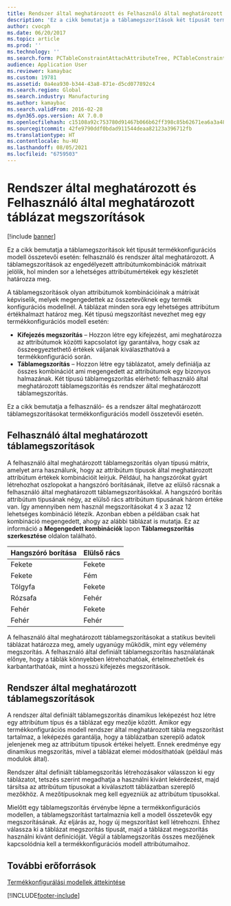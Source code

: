 ```yaml
---
title: Rendszer által meghatározott és Felhasználó által meghatározott táblázat megszorítások
description: 'Ez a cikk bemutatja a táblamegszorítások két típusát termékkonfigurációs modell összetevői esetén: felhasználó és rendszer által meghatározott. A táblamegszorítások az engedélyezett attribútumkombinációk mátrixait jelölik, hol minden sor a lehetséges attribútumértékek egy készletét határozza meg.'
author: cvocph
ms.date: 06/20/2017
ms.topic: article
ms.prod: ''
ms.technology: ''
ms.search.form: PCTableConstraintAttachAttributeTree, PCTableConstraintColumnSystem, PCTableConstraintContentUserDef, PCTableConstraintDefinition, PCTableConstraintWizard
audience: Application User
ms.reviewer: kamaybac
ms.custom: 19781
ms.assetid: 0a4ea930-b344-43a8-871e-d5cd077892c4
ms.search.region: Global
ms.search.industry: Manufacturing
ms.author: kamaybac
ms.search.validFrom: 2016-02-28
ms.dyn365.ops.version: AX 7.0.0
ms.openlocfilehash: c15108a92c753780d91467b066b62ff398c85b62671ea6a3a48ed97a89c9e6b6
ms.sourcegitcommit: 42fe9790ddf0bdad911544deaa82123a396712fb
ms.translationtype: HT
ms.contentlocale: hu-HU
ms.lasthandoff: 08/05/2021
ms.locfileid: "6759503"
---
```

# <a name="system-defined-and-user-defined-table-constraints"></a>Rendszer által meghatározott és Felhasználó által meghatározott táblázat megszorítások

[!include [banner](../includes/banner.md)]

Ez a cikk bemutatja a táblamegszorítások két típusát termékkonfigurációs modell összetevői esetén: felhasználó és rendszer által meghatározott. A táblamegszorítások az engedélyezett attribútumkombinációk mátrixait jelölik, hol minden sor a lehetséges attribútumértékek egy készletét határozza meg.

A táblamegszorítások olyan attribútumok kombinációinak a mátrixát képviselik, melyek megengedettek az összetevőknek egy termék konfigurációs modellnél. A táblázat minden sora egy lehetséges attribútum értékhalmazt határoz meg. Két típusú megszorítást nevezhet meg egy termékkonfigurációs modell esetén:

-   **Kifejezés megszorítás** – Hozzon létre egy kifejezést, ami meghatározza az attribútumok közötti kapcsolatot így garantálva, hogy csak az összeegyeztethető értékek váljanak kiválaszthatóvá a termékkonfiguráció során.
-   **Táblamegszorítás** – Hozzon létre egy táblázatot, amely definiálja az összes kombinációt ami megengedett az attribútumok egy bizonyos halmazának. Két típusú táblamegszorítás elérhető: felhasználó által meghatározott táblamegszorítás és rendszer által meghatározott táblamegszorítás.

Ez a cikk bemutatja a felhasználó- és a rendszer által meghatározott táblamegszorításokat termékkonfigurációs modell összetevői esetén.

## <a name="user-defined-table-constraints"></a>Felhasználó által meghatározott táblamegszorítások
A felhasználó által meghatározott táblamegszorítás olyan típusú mátrix, amelyet arra használunk, hogy az attribútum típusok által meghatározott attribútum értékek kombinációit leírjuk. Például, ha hangszórókat gyárt létrehozhat oszlopokat a hangszóró borításának, illetve az elülső rácsnak a felhasználó által meghatározott táblamegszorításokkal. A hangszóró borítás attribútum típusának négy, az elülső rács attribútum típusának három értéke van. Így amennyiben nem használ megszorításokat 4 x 3 azaz 12 lehetséges kombináció létezik. Azonban ebben a példában csak hat kombináció megengedett, ahogy az alábbi táblázat is mutatja. Ez az információ a **Megengedett kombinációk** lapon **Táblamegszorítás szerkesztése** oldalon található.

| Hangszóró borítása | Elülső rács |
|----------------|-------------|
| Fekete          | Fekete       |
| Fekete          | Fém       |
| Tölgyfa            | Fekete       |
| Rózsafa       | Fehér       |
| Fehér          | Fekete       |
| Fehér          | Fehér       |

A felhasználó által meghatározott táblamegszorításokat a statikus beviteli táblázat határozza meg, amely ugyanúgy működik, mint egy vélemény megszorítás. A felhasználó által definiált táblamegszorítás használatának előnye, hogy a táblák könnyebben létrehozhatóak, értelmezhetőek és karbantarthatóak, mint a hosszú kifejezés megszorítások.

## <a name="system-defined-table-constraints"></a>Rendszer által meghatározott táblamegszorítások
A rendszer által definiált táblamegszorítás dinamikus leképezést hoz létre egy attribútum típus és a táblázat egy mezője között. Amikor egy termékkonfigurációs modell rendszer által meghatározott tábla megszorítást tartalmaz, a leképezés garantálja, hogy a táblázatban szereplő adatok jelenjenek meg az attribútum típusok értékei helyett. Ennek eredménye egy dinamikus megszorítás, mivel a táblázat elemei módosíthatóak (például más modulok által).  

Rendszer által definiált táblamegszorítás létrehozásakor válasszon ki egy táblázatot, tetszés szerint megadhatja a használni kívánt lekérdezést, majd társítsa az attribútum típusokat a kiválasztott táblázatban szereplő mezőkhöz. A mezőtípusoknak meg kell egyezniük az attribútum típusokkal.  

Mielőtt egy táblamegszorítás érvénybe lépne a termékkonfigurációs modellen, a táblamegszorítást tartalmaznia kell a modell összetevők egy megszorításának. Az eljárás az, hogy új megszorítást kell létrehozni. Ehhez válassza ki a táblázat megszorítás típusát, majd a táblázat megszorítás használni kívánt definícióját. Végül a táblamegszorítás összes mezőjének kapcsolódnia kell a termékkonfigurációs modell attribútumaihoz.

## <a name="additional-resources"></a>További erőforrások

[Termékkonfigurálási modellek áttekintése](product-configuration-models.md)





[!INCLUDE[footer-include](../../includes/footer-banner.md)]